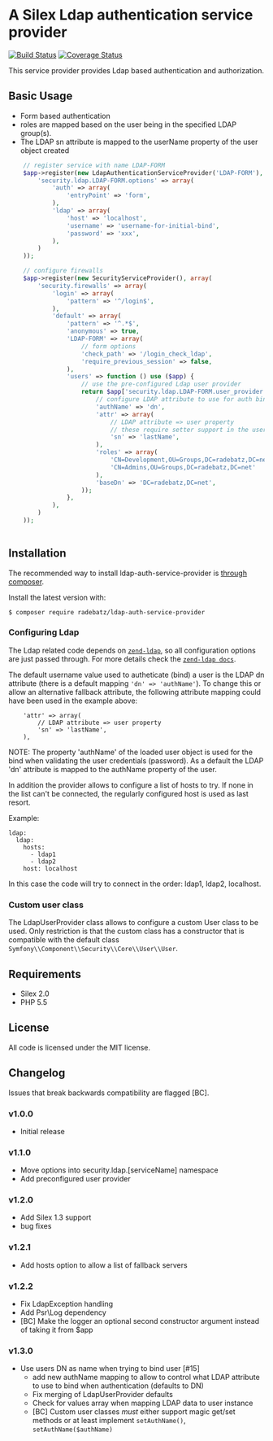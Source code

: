A Silex Ldap authentication service provider
============================================
[![Build Status](https://travis-ci.org/DerManoMann/ldap-auth-service-provider.png)](https://travis-ci.org/DerManoMann/ldap-auth-service-provider)
[![Coverage Status](https://coveralls.io/repos/DerManoMann/ldap-auth-service-provider/badge.png)](https://coveralls.io/r/DerManoMann/ldap-auth-service-provider)

This service provider provides Ldap based authentication and authorization.

## Basic Usage
* Form based authentication 
* roles are mapped based on the user being in the specified LDAP group(s).
* The LDAP sn attribute is mapped to the userName property of the user object created

```php
    // register service with name LDAP-FORM
    $app->register(new LdapAuthenticationServiceProvider('LDAP-FORM'), array(
        'security.ldap.LDAP-FORM.options' => array(
            'auth' => array(
                'entryPoint' => 'form',
            ),
            'ldap' => array(
                'host' => 'localhost',
                'username' => 'username-for-initial-bind',
                'password' => 'xxx',
            ),
        )
    ));

    // configure firewalls
    $app->register(new SecurityServiceProvider(), array(
        'security.firewalls' => array(
            'login' => array(
                'pattern' => '^/login$',
            ),
            'default' => array(
                'pattern' => '^.*$',
                'anonymous' => true,
                'LDAP-FORM' => array(
                    // form options
                    'check_path' => '/login_check_ldap',
                    'require_previous_session' => false,
                ),
                'users' => function () use ($app) {
                    // use the pre-configured Ldap user provider
                    return $app['security.ldap.LDAP-FORM.user_provider'](array(
                        // configure LDAP attribute to use for auth bind call (dn is the default)
                        'authName' => 'dn',
                        'attr' => array(
                            // LDAP attribute => user property
                            // these require setter support in the user class
                            'sn' => 'lastName',
                        ),
                        'roles' => array(
                            'CN=Development,OU=Groups,DC=radebatz,DC=net'   => 'ROLE_USER',
                            'CN=Admins,OU=Groups,DC=radebatz,DC=net'        => 'ROLE_ADMIN',
                        ),
                        'baseDn' => 'DC=radebatz,DC=net',
                    ));
                },
            ),
        )
    ));
  
```

## Installation
The recommended way to install ldap-auth-service-provider is [through
composer](http://getcomposer.org).

Install the latest version with:
```
$ composer require radebatz/ldap-auth-service-provider
```

### Configuring Ldap
The Ldap related code depends on [`zend-ldap`](https://github.com/zendframework/zend-ldap), so all configuration options are just passed through.
For more details check the [`zend-ldap docs`](http://framework.zend.com/manual/current/en/index.html#zend-ldap).

The default username value used to autheticate (bind) a user is the LDAP dn attribute (there is a default mapping ````'dn' => 'authName'````). 
To change this or allow an alternative fallback attribute, the following attribute mapping could have been used in the example above:
````
    'attr' => array(
        // LDAP attribute => user property
        'sn' => 'lastName',
    ),
````

NOTE: The property 'authName' of the loaded user object is used for the bind when validating the user credentials (password).
As a default the LDAP 'dn' attribute is mapped to the authName property of the user.

In addition the provider allows to configure a list of hosts to try. If none in the list can't be connected, the regularly configured host is used as
last resort.

Example:
````
ldap:
  ldap:
    hosts:
      - ldap1
      - ldap2
    host: localhost
````
In this case the code will try to connect in the order: ldap1, ldap2, localhost.

### Custom user class
The LdapUserProvider class allows to configure a custom User class to be used.
Only restriction is that the custom class has a constructor that is compatible with the default class `Symfony\\Component\\Security\\Core\\User\\User`.


## Requirements
- Silex 2.0
- PHP 5.5


## License
All code is licensed under the MIT license.


## Changelog
Issues that break backwards compatibility are flagged [BC].

### v1.0.0
* Initial release

### v1.1.0
* Move options into security.ldap.[serviceName] namespace
* Add preconfigured user provider

### v1.2.0
* Add Silex 1.3 support
* bug fixes

### v1.2.1
* Add hosts option to allow a list of fallback servers

### v1.2.2
* Fix LdapException handling
* Add Psr\Log dependency
* [BC] Make the logger an optional second constructor argument instead of taking it from $app

### v1.3.0
* Use users DN as name when trying to bind user  [#15]
  * add new authName mapping to allow to control what LDAP attribute to use to bind when authentication (defaults to DN)
  * Fix merging of LdapUserProvider defaults
  * Check for values array when mapping LDAP data to user instance
  * [BC] Custom user classes *must* either support magic get/set methods or at least implement ````setAuthName()````, ````setAuthName($authName)````
